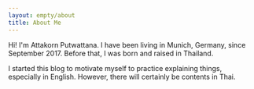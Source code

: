 ```yaml
---
layout: empty/about
title: About Me
---
```



Hi! I'm Attakorn Putwattana. I have been living in Munich, Germany,
since September 2017. Before that, I was born and raised in Thailand.

I started this blog to motivate myself to practice explaining things,
especially in English. However, there will certainly be contents in
Thai.
